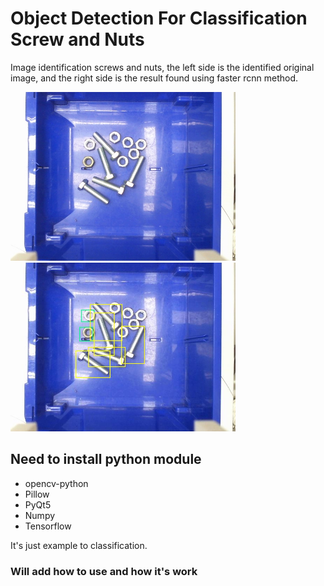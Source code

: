# Object Detection For Classification Screw and Nuts


Image identification screws and nuts, 
the left side is the identified original image, and 
the right side is the result found using faster rcnn method.

<p>
<img src="images/orignal.jpg" width="360px">
<img src="images/identified.jpg" width="360px">
</p>

## Need to install python module

*   opencv-python
*   Pillow
*   PyQt5
*   Numpy
*   Tensorflow

It's just example to classification.

### Will add how to use and how it's work
